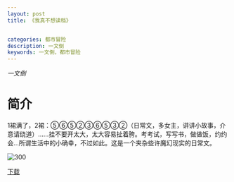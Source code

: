 ```yaml
---
layout: post
title: 《我真不想读档》


categories: 都市冒险
description: 一文倒
keywords: 一文倒，都市冒险
---
```


*一文倒*

# 简介

1裙满了，2裙：⑤⑥⑤②③⑥⑤③②（日常文，多女主，讲讲小故事，介意请绕道）……挂不要开太大，太大容易扯着胯。考考试，写写书，做做饭，约约会…所谓生活中的小确幸，不过如此。这是一个夹杂些许魔幻现实的日常文。

![300](https://cdn.jsdelivr.net/gh/YYbooks0/yybooks0img@master/bookscover2/300.2b1rz3oiib9c.jpg)

[下载](https://link.jscdn.cn/1drv/aHR0cHM6Ly8xZHJ2Lm1zL3QvcyFBaGU2R2dNWmVFb2poV0p4ZzY0Rl9nMmphMklQP2U9ZEdQVW1z.txt)
